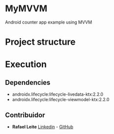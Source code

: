 # MyMVVM

Android counter app example using MVVM
 
# Project structure

# Execution

## Dependencies 

 - androidx.lifecycle:lifecycle-livedata-ktx:2.2.0
 - androidx.lifecycle:lifecycle-viewmodel-ktx:2.2.0
 

## Contribuidor 

- **Rafael Leite** [Linkedin](https://www.linkedin.com/in/rafaelclu/) - [GitHub](https://github.com/rafaelclu)
